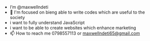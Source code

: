 -  I’m @maxwellndeti
- 👀 I'm focused on bieng able to write codes which are useful to the society  
- i want to fully understand JavaScript 
- i want to be able to create websites which enhance marketing 
- 📫 How to reach me 0798557113 or maxwellndeti65@gmail.com
  

<!---
maxwellndeti/maxwellndeti is a ✨ special ✨ repository because its `README.md` (this file) appears on your GitHub profile.
You can click the Preview link to take a look at your changes.
--->
